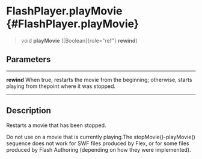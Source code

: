 FlashPlayer.playMovie {#FlashPlayer.playMovie}
=====================

> void **playMovie** ([Boolean]{role="ref"} **rewind**)

Parameters
----------

  ------------ ---------------------------------------------------------------
  **rewind**   When true, restarts the movie from the beginning; otherwise,
               starts playing from thepoint where it was stopped.
  ------------ ---------------------------------------------------------------

Description
-----------

Restarts a movie that has been stopped.

Do not use on a movie that is currently playing.The
stopMovie()-playMovie() sequence does not work for SWF files produced by
Flex, or for some files produced by Flash Authoring (depending on how
they were implemented).

